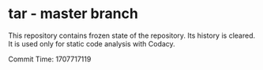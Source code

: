 # tar - master branch

This repository contains frozen state of the repository.
Its history is cleared. It is used only for static code
analysis with Codacy.

Commit Time: 1707717119